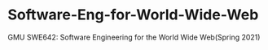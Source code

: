 # Software-Eng-for-World-Wide-Web
GMU SWE642: Software Engineering for the World Wide Web(Spring 2021)
